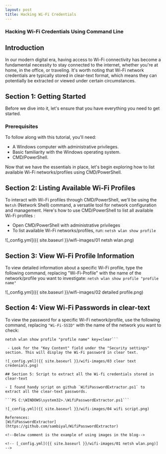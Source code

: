 ```yaml
---
layout: post
title: Hacking Wi-Fi Credentials
---
```


### Hacking Wi-Fi Credentials Using Command Line

## Introduction

In our modern digital era, having access to Wi-Fi connectivity has become a fundamental necessity to stay connected to the internet, whether you're at home, in the office, or traveling. It's worth noting that Wi-Fi network credentials are typically stored in clear-text format, which means they can potentially be extracted or viewed under certain circumstances.

## Section 1: Getting Started

Before we dive into it, let's ensure that you have everything you need to get started.

### Prerequisites

To follow along with this tutorial, you'll need:

- A Windows computer with administrative privileges.
- Basic familiarity with the Windows operating system.
- CMD/PowerShell.

Now that we have the essentials in place, let's begin exploring how to list available Wi-Fi networks/profiles using CMD/PowerShell.

## Section 2: Listing Available Wi-Fi Profiles

To interact with Wi-Fi profiles through CMD/PowerShell, we'll be using the `Netsh` (Network Shell) command, a versatile tool for network configuration and management. Here's how to use CMD/PowerShell to list all available Wi-Fi profiles :

- Open CMD/PowerShell with administrative privileges
- To list available Wi-Fi networks/profiles, run: ```netsh wlan show profile```

![_config.yml]({{ site.baseurl }}/wifi-images/01 netsh wlan.png)

## Section 3: View Wi-Fi Profile Information

To view detailed information about a specific Wi-Fi profile, type the following command, replacing "Wi-Fi-Profile" with the name of the network/profile you want to investigate:
```netsh wlan show profile "profile name" ```

![_config.yml]({{ site.baseurl }}/wifi-images/02 detailed profile.png)

## Section 4: View Wi-Fi Passwords in clear-text

To view the password for a specific Wi-Fi network/profile, use the following command, replacing `"Wi-Fi-SSID"` with the name of the network you want to check:
```
netsh wlan show profile "profile name" key=clear```

 - Look for the "Key Content" field under the "Security settings" section. This will display the Wi-Fi password in clear text.

![_config.yml]({{ site.baseurl }}/wifi-images/03 clear text credenials.png)

## Section 5: Script to extract all the Wi-fi credentials stored in clear-text

- I found handy script on github `WifiPasswordExtractor.ps1` to extract all the clear-text passwords.

```PS C:\WINDOWS\system32>.\WifiPasswordExtractor.ps1```

![_config.yml]({{ site.baseurl }}/wifi-images/04 wifi script.png)

References:
[WifiPasswordExtractor](https://github.com/sambiyal/WifiPasswordExtractor)

<!--Below comment is the example of using images in the blog-->

<!-- [_config.yml]({{ site.baseurl }}/wifi-images/01 netsh wlan.png)] -->

